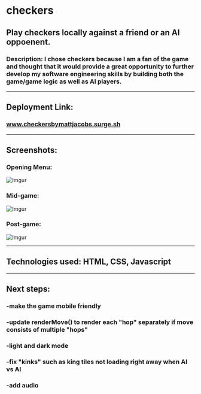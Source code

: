 # checkers

## Play checkers locally against a friend or an AI oppoenent.
### Description: I chose checkers because I am a fan of the game and thought that it would provide a great opportunity to further develop my software engineering skills by building both the game/game logic as well as AI players.

---
## Deployment Link: 
### www.checkersbymattjacobs.surge.sh
---
## Screenshots:
### Opening Menu:
![Imgur](https://i.imgur.com/qc51JBQ.png)
### Mid-game:
![Imgur](https://i.imgur.com/8CSLOFV.png)
### Post-game:
![Imgur](https://i.imgur.com/3eBfTbi.png)

---
## Technologies used: HTML, CSS, Javascript
---
## Next steps:
### -make the game mobile friendly
### -update renderMove() to render each "hop" separately if move consists of multiple "hops"
### -light and dark mode
### -fix "kinks" such as king tiles not loading right away when AI vs AI
### -add audio